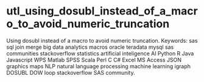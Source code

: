 # utl_using_dosubl_instead_of_a_macro_to_avoid_numeric_truncation
Using dosubl instead of a macro to avoid numeric truncation.  Keywords: sas sql join merge big data analytics macros oracle teradata mysql sas communities stackoverflow statistics artificial inteligence AI Python R Java Javascript WPS Matlab SPSS Scala Perl C C# Excel MS Access JSON graphics maps NLP natural language processing machine learning igraph DOSUBL DOW loop stackoverflow SAS community.
